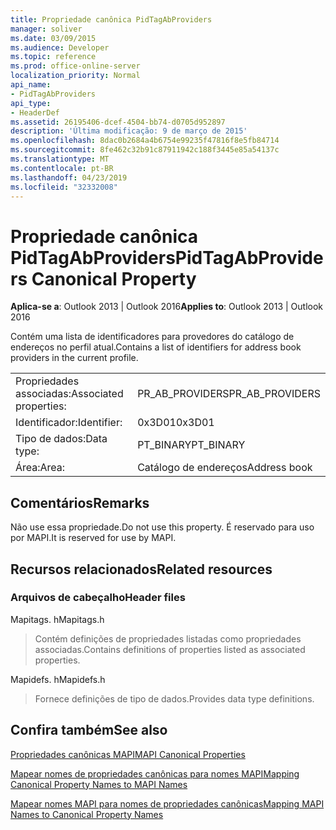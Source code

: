 ```yaml
---
title: Propriedade canônica PidTagAbProviders
manager: soliver
ms.date: 03/09/2015
ms.audience: Developer
ms.topic: reference
ms.prod: office-online-server
localization_priority: Normal
api_name:
- PidTagAbProviders
api_type:
- HeaderDef
ms.assetid: 26195406-dcef-4504-bb74-d0705d952897
description: 'Última modificação: 9 de março de 2015'
ms.openlocfilehash: 8dac0b2684a4b6754e99235f47816f8e5fb84714
ms.sourcegitcommit: 8fe462c32b91c87911942c188f3445e85a54137c
ms.translationtype: MT
ms.contentlocale: pt-BR
ms.lasthandoff: 04/23/2019
ms.locfileid: "32332008"
---
```

# <a name="pidtagabproviders-canonical-property"></a><span data-ttu-id="8337d-103">Propriedade canônica PidTagAbProviders</span><span class="sxs-lookup"><span data-stu-id="8337d-103">PidTagAbProviders Canonical Property</span></span>

  
  
<span data-ttu-id="8337d-104">**Aplica-se a**: Outlook 2013 | Outlook 2016</span><span class="sxs-lookup"><span data-stu-id="8337d-104">**Applies to**: Outlook 2013 | Outlook 2016</span></span> 
  
<span data-ttu-id="8337d-105">Contém uma lista de identificadores para provedores do catálogo de endereços no perfil atual.</span><span class="sxs-lookup"><span data-stu-id="8337d-105">Contains a list of identifiers for address book providers in the current profile.</span></span> 
  
|||
|:-----|:-----|
|<span data-ttu-id="8337d-106">Propriedades associadas:</span><span class="sxs-lookup"><span data-stu-id="8337d-106">Associated properties:</span></span>  <br/> |<span data-ttu-id="8337d-107">PR_AB_PROVIDERS</span><span class="sxs-lookup"><span data-stu-id="8337d-107">PR_AB_PROVIDERS</span></span>  <br/> |
|<span data-ttu-id="8337d-108">Identificador:</span><span class="sxs-lookup"><span data-stu-id="8337d-108">Identifier:</span></span>  <br/> |<span data-ttu-id="8337d-109">0x3D01</span><span class="sxs-lookup"><span data-stu-id="8337d-109">0x3D01</span></span>  <br/> |
|<span data-ttu-id="8337d-110">Tipo de dados:</span><span class="sxs-lookup"><span data-stu-id="8337d-110">Data type:</span></span>  <br/> |<span data-ttu-id="8337d-111">PT_BINARY</span><span class="sxs-lookup"><span data-stu-id="8337d-111">PT_BINARY</span></span>  <br/> |
|<span data-ttu-id="8337d-112">Área:</span><span class="sxs-lookup"><span data-stu-id="8337d-112">Area:</span></span>  <br/> |<span data-ttu-id="8337d-113">Catálogo de endereços</span><span class="sxs-lookup"><span data-stu-id="8337d-113">Address book</span></span>  <br/> |
   
## <a name="remarks"></a><span data-ttu-id="8337d-114">Comentários</span><span class="sxs-lookup"><span data-stu-id="8337d-114">Remarks</span></span>

<span data-ttu-id="8337d-115">Não use essa propriedade.</span><span class="sxs-lookup"><span data-stu-id="8337d-115">Do not use this property.</span></span> <span data-ttu-id="8337d-116">É reservado para uso por MAPI.</span><span class="sxs-lookup"><span data-stu-id="8337d-116">It is reserved for use by MAPI.</span></span>
  
## <a name="related-resources"></a><span data-ttu-id="8337d-117">Recursos relacionados</span><span class="sxs-lookup"><span data-stu-id="8337d-117">Related resources</span></span>

### <a name="header-files"></a><span data-ttu-id="8337d-118">Arquivos de cabeçalho</span><span class="sxs-lookup"><span data-stu-id="8337d-118">Header files</span></span>

<span data-ttu-id="8337d-119">Mapitags. h</span><span class="sxs-lookup"><span data-stu-id="8337d-119">Mapitags.h</span></span>
  
> <span data-ttu-id="8337d-120">Contém definições de propriedades listadas como propriedades associadas.</span><span class="sxs-lookup"><span data-stu-id="8337d-120">Contains definitions of properties listed as associated properties.</span></span>
    
<span data-ttu-id="8337d-121">Mapidefs. h</span><span class="sxs-lookup"><span data-stu-id="8337d-121">Mapidefs.h</span></span>
  
> <span data-ttu-id="8337d-122">Fornece definições de tipo de dados.</span><span class="sxs-lookup"><span data-stu-id="8337d-122">Provides data type definitions.</span></span>
    
## <a name="see-also"></a><span data-ttu-id="8337d-123">Confira também</span><span class="sxs-lookup"><span data-stu-id="8337d-123">See also</span></span>



[<span data-ttu-id="8337d-124">Propriedades canônicas MAPI</span><span class="sxs-lookup"><span data-stu-id="8337d-124">MAPI Canonical Properties</span></span>](mapi-canonical-properties.md)
  
[<span data-ttu-id="8337d-125">Mapear nomes de propriedades canônicas para nomes MAPI</span><span class="sxs-lookup"><span data-stu-id="8337d-125">Mapping Canonical Property Names to MAPI Names</span></span>](mapping-canonical-property-names-to-mapi-names.md)
  
[<span data-ttu-id="8337d-126">Mapear nomes MAPI para nomes de propriedades canônicas</span><span class="sxs-lookup"><span data-stu-id="8337d-126">Mapping MAPI Names to Canonical Property Names</span></span>](mapping-mapi-names-to-canonical-property-names.md)

